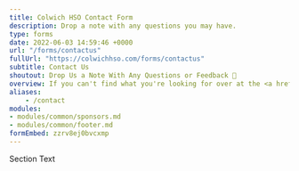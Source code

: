 ```yaml
---
title: Colwich HSO Contact Form
description: Drop a note with any questions you may have.
type: forms
date: 2022-06-03 14:59:46 +0000
url: "/forms/contactus"
fullUrl: "https://colwichhso.com/forms/contactus"
subtitle: Contact Us
shoutout: Drop Us a Note With Any Questions or Feedback 📮
overview: If you can't find what you're looking for over at the <a href="/faq">FAQ</a>, let us know by filling out the form below.
aliases:
    - /contact
modules:
- modules/common/sponsors.md
- modules/common/footer.md
formEmbed: zzrv8ej0bvcxmp
---
```

Section Text
